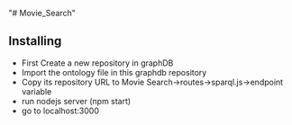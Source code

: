 "# Movie_Search" 

## Installing

- First Create a new repository in graphDB 
- Import the ontology file in this graphdb repository
- Copy its repository URL to Movie Search->routes->sparql.js->endpoint variable
- run nodejs server (npm start)
- go to localhost:3000

